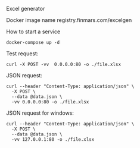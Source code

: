Excel generator

Docker image name registry.finmars.com/excelgen

How to start a service

    docker-compose up -d
    
Test request:
    
    curl -X POST -vv  0.0.0.0:80 -o ./file.xlsx
    
JSON request:

    curl --header "Content-Type: application/json" \
      -X POST \
      --data @data.json \
      -vv 0.0.0.0:80 -o ./file.xlsx
      
JSON request for windows:

    curl --header "Content-Type: application/json" \
      -X POST \
      --data @data.json \
      -vv 127.0.0.1:80 -o ./file.xlsx